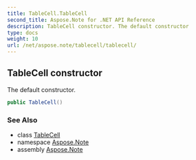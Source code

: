 ```yaml
---
title: TableCell.TableCell
second_title: Aspose.Note for .NET API Reference
description: TableCell constructor. The default constructor
type: docs
weight: 10
url: /net/aspose.note/tablecell/tablecell/
---
```

## TableCell constructor

The default constructor.

```csharp
public TableCell()
```

### See Also

* class [TableCell](../)
* namespace [Aspose.Note](../../tablecell/)
* assembly [Aspose.Note](../../../)


